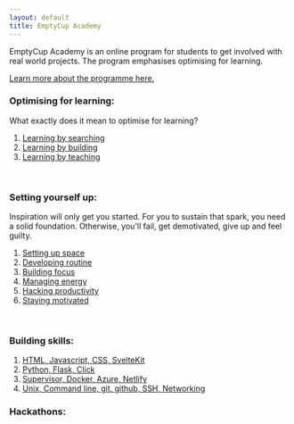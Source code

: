 ```yaml
---
layout: default
title: EmptyCup Academy
---
```


EmptyCup Academy is an online program for students to get involved with real world projects. The program emphasises optimising for learning.


[Learn more about the programme here.](/academy/programme)<br>


### Optimising for learning:

What exactly does it mean to optimise for learning?

1. [Learning by searching](/academy/learning-by-searching/)<br>
2. [Learning by building](/academy/learning-by-building/)<br>
3. [Learning by teaching](/academy/learning-by-teaching/)<br>

<br>

### Setting yourself up:

Inspiration will only get you started. For you to sustain that spark, you need a solid foundation. Otherwise, you'll fail, get demotivated, give up and feel guilty. 

1. [Setting up space](/academy/setting-up-space/)<br>
2. [Developing routine](/academy/developing-routine/)<br>
3. [Building focus](/academy/building-focus/)<br>
4. [Managing energy](/academy/managing-energy)<br>
5. [Hacking productivity](/academy/hacking-productivity)<br>
6. [Staying motivated](/academy/staying-motivated)<br>

<br>

### Building skills:

1. [HTML, Javascript, CSS, SvelteKit](/academy/skills/frontend/)<br>
2. [Python, Flask, Click](/academy/skills/backend/)<br>
3. [Supervisor, Docker, Azure, Netlify](/academy/skills/devops/)<br>
4. [Unix, Command line, git, github, SSH, Networking](/academy/skills/basics/)<br>


### Hackathons:






